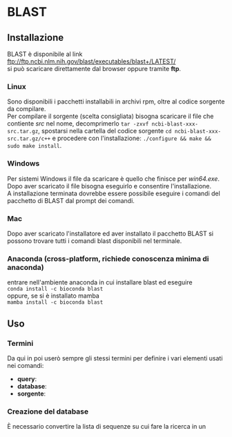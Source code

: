 # BLAST
## Installazione
BLAST è disponibile al link   
ftp://ftp.ncbi.nlm.nih.gov/blast/executables/blast+/LATEST/  
si può scaricare direttamente dal browser oppure tramite **ftp**.

### Linux
Sono disponibili i pacchetti installabili in archivi rpm, oltre al codice sorgente da compilare.  
Per compilare il sorgente (scelta consigliata) bisogna scaricare il file che contiente *src* nel nome, decomprimerlo `tar -zxvf ncbi-blast-xxx-src.tar.gz`, spostarsi nella cartella del codice sorgente `cd ncbi-blast-xxx-src.tar.gz/c++` e procedere con l'installazione: `./configure && make && sudo make install`. 

### Windows
Per sistemi Windows il file da scaricare è quello che finisce per *win64.exe*.  
Dopo aver scaricato il file bisogna eseguirlo e consentire l'installazione.  
A installazione terminata dovrebbe essere possibile eseguire i comandi del pacchetto di BLAST dal prompt dei comandi.
 
### Mac
Dopo aver scaricato l'installatore ed aver installato il pacchetto BLAST si possono trovare tutti i comandi blast disponibili nel terminale. 

### Anaconda (cross-platform, richiede conoscenza minima di anaconda)
entrare nell'ambiente anaconda in cui installare blast ed eseguire  
`conda install -c bioconda blast`  
oppure, se si è installato mamba  
`mamba install -c bioconda blast`  

## Uso
### Termini
Da qui in poi userò sempre gli stessi termini per definire i vari elementi usati nei comandi:  
+ **query**:
+ **database**:
+ **sorgente**:
### Creazione del database
È necessario convertire la lista di sequenze su cui fare la ricerca in un 
